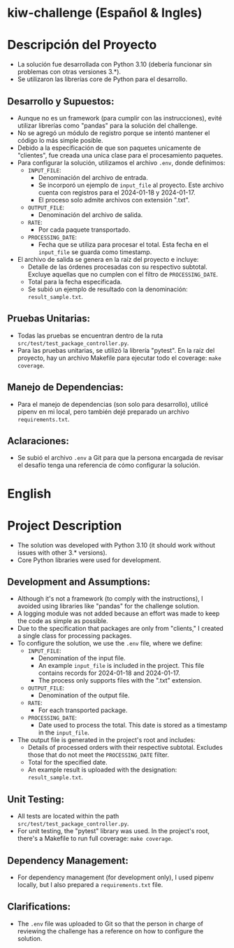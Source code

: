 # kiw-challenge (Español & Ingles)

# Descripción del Proyecto

- La solución fue desarrollada con Python 3.10 (debería funcionar sin problemas con otras versiones 3.*).
- Se utilizaron las librerías core de Python para el desarrollo.

## Desarrollo y Supuestos:

- Aunque no es un framework (para cumplir con las instrucciones), evité utilizar librerías como "pandas" para la solución del challenge.
- No se agregó un módulo de registro porque se intentó mantener el código lo más simple posible.
- Debido a la especificación de que son paquetes unicamente de "clientes", fue creada una unica clase para el procesamiento paquetes. 
- Para configurar la solución, utilizamos el archivo `.env`, donde definimos:
    - `INPUT_FILE`:
        - Denominación del archivo de entrada.
        - Se incorporó un ejemplo de `input_file` al proyecto. Este archivo cuenta con registros para el 2024-01-18 y 2024-01-17.
        - El proceso solo admite archivos con extensión ".txt".
    - `OUTPUT_FILE`:
        - Denominación del archivo de salida.
    - `RATE`:
        - Por cada paquete transportado.
    - `PROCESSING_DATE`:
        - Fecha que se utiliza para procesar el total. Esta fecha en el `input_file` se guarda como timestamp.
- El archivo de salida se genera en la raíz del proyecto e incluye:
    - Detalle de las órdenes procesadas con su respectivo subtotal. Excluye aquellas que no cumplen con el filtro de `PROCESSING_DATE`.
    - Total para la fecha especificada.
    - Se subió un ejemplo de resultado con la denominación: `result_sample.txt`.

## Pruebas Unitarias:

- Todas las pruebas se encuentran dentro de la ruta `src/test/test_package_controller.py`.
- Para las pruebas unitarias, se utilizó la librería "pytest". En la raíz del proyecto, hay un archivo Makefile para ejecutar todo el coverage: `make coverage`.

## Manejo de Dependencias:

- Para el manejo de dependencias (son solo para desarrollo), utilicé pipenv en mi local, pero también dejé preparado un archivo `requirements.txt`.

## Aclaraciones:

- Se subió el archivo `.env` a Git para que la persona encargada de revisar el desafío tenga una referencia de cómo configurar la solución.


# English

# Project Description

- The solution was developed with Python 3.10 (it should work without issues with other 3.* versions).
- Core Python libraries were used for development.

## Development and Assumptions:

- Although it's not a framework (to comply with the instructions), I avoided using libraries like "pandas" for the challenge solution.
- A logging module was not added because an effort was made to keep the code as simple as possible.
- Due to the specification that packages are only from "clients," I created a single class for processing packages.
- To configure the solution, we use the `.env` file, where we define:
    - `INPUT_FILE`:
        - Denomination of the input file.
        - An example `input_file` is included in the project. This file contains records for 2024-01-18 and 2024-01-17.
        - The process only supports files with the ".txt" extension.
    - `OUTPUT_FILE`:
        - Denomination of the output file.
    - `RATE`:
        - For each transported package.
    - `PROCESSING_DATE`:
        - Date used to process the total. This date is stored as a timestamp in the `input_file`.
- The output file is generated in the project's root and includes:
    - Details of processed orders with their respective subtotal. Excludes those that do not meet the `PROCESSING_DATE` filter.
    - Total for the specified date.
    - An example result is uploaded with the designation: `result_sample.txt`.

## Unit Testing:

- All tests are located within the path `src/test/test_package_controller.py`.
- For unit testing, the "pytest" library was used. In the project's root, there's a Makefile to run full coverage: `make coverage`.

## Dependency Management:

- For dependency management (for development only), I used pipenv locally, but I also prepared a `requirements.txt` file.

## Clarifications:

- The `.env` file was uploaded to Git so that the person in charge of reviewing the challenge has a reference on how to configure the solution.
